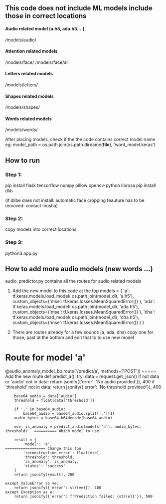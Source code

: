 ## This code does not include ML models include those in correct locations

#### Audio related model (a.h5, ada.h5....)  
/models/audio/


#### Attention related models
/models/face/
/models/face/all


#### Letters related models
/models/letters/


#### Shapes related models
/models/shapes/


#### Words related models
/models/words/

After placing models, check if the the code contains correct model name
eg: model_path = os.path.join(os.path.dirname(__file__), 'word_model.keras')


## How to run 

### Step 1:
pip install flask tensorflow numpy pillow opencv-python librosa
pip install dlib

(if dlibe does not install: automatic face cropping feauture has to be removed: contact Inusha)


### Step 2: 
copy models into correct locations

### Step 3:
python3 app.py 



## How to add more audio models (new words ...)

audio_predictor.py contains all the routes for audio related models

1. Add the new model to this code at the top
models = {
    'a': tf.keras.models.load_model(
        os.path.join(model_dir, 'a.h5'), 
        custom_objects={'mse': tf.keras.losses.MeanSquaredError()}
    ),
    'ada': tf.keras.models.load_model(
        os.path.join(model_dir, 'ada.h5'), 
        custom_objects={'mse': tf.keras.losses.MeanSquaredError()}
    ),
    'dha': tf.keras.models.load_model(
        os.path.join(model_dir, 'dha.h5'), 
        custom_objects={'mse': tf.keras.losses.MeanSquaredError()}
    )
}

2. There are routes already for a few sounds (a, ada, dha) copy one for those, past at the bottom and edit that to to use new model

# Route for model 'a'
@audio_anomaly_model_bp.route('/predict/a', methods=['POST'])                   ===== Add the new route
def predict_a():
    try:
        data = request.get_json()
        if not data or 'audio' not in data:
            return jsonify({'error': 'No audio provided'}), 400
        if 'threshold' not in data:
            return jsonify({'error': 'No threshold provided'}), 400

        base64_audio = data['audio']
        threshold = float(data['threshold'])
        
        if ',' in base64_audio:
            base64_audio = base64_audio.split(',')[1]
        audio_bytes = base64.b64decode(base64_audio)

        mse, is_anomaly = predict_audio(models['a'], audio_bytes, threshold)   ========== Which model to use

        result = {                                                      
            'model': 'a',                                                       ================== Change this too
            'reconstruction_error': float(mse),
            'threshold': threshold,
            'is_anomaly': is_anomaly,
            'status': 'success'
        }
        return jsonify(result), 200

    except ValueError as ve:
        return jsonify({'error': str(ve)}), 400
    except Exception as e:
        return jsonify({'error': f'Prediction failed: {str(e)}'}), 500
